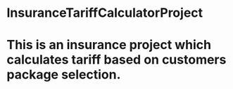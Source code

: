 # InsuranceTariffCalculatorProject
# This is an insurance project which calculates tariff based on customers package selection.
